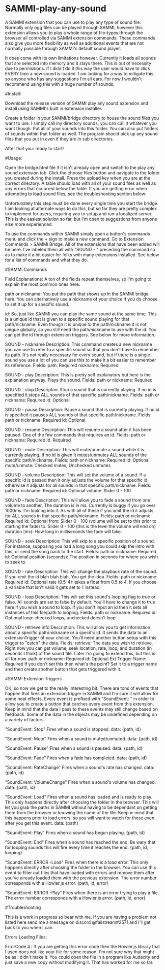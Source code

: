 # SAMMI-play-any-sound
A SAMMI extension that you can use to play any type of sound file. Normally only ogg files can be played through SAMMI, however this extension allows you to play a whole range of file-types through the browser all controlled via SAMMI extension commands. These commands also give you more flexibility as well as additional events that are not normally possible through SAMMI's default sound player.

It does come with its own limitations however. Currently it loads all sounds that are selected into memory and it stays there. This is out of necessity due to permissions. If I didn't do it this way the user would have to click EVERY time a new sound is loaded. I am looking for a way to mitigate this, so anyone who has any suggestions I'm all ears. For now I wouldn't recommend using this with a huge number of sounds.

#Install:

Download the release version of SAMMI play any sound extension and install using SAMMI's built in extension installer.

Create a folder in your SAMMI/bridge directory to house the sound files you want to use. I simply call my directory sounds, you can call it whatever you want though. Put all of your sounds into this folder. You can also put folders of sounds within that folder as well. The program should pick up any sound files that you put in even if they are in sub directories.

After that your ready to start!

#Usage:

Open the bridge.html file if it isn't already open and switch to the play any sound extension tab. Click the choose files button and navigate to the folder you created during the install. Press the upload key when you are at the correct directory. A table should load with all of your sound files as well as any errors that occurred below the table. If you are getting error when attempting to load sound files, see the troubleshooting section below.

Unfortunately this step must be done every single time you start the bridge. I am looking at alternate ways to do this, but so far they are pretty complex to implement for users, requiring you to setup and run a localized server. This is the easiest solution so far, but I'm open to suggestions from anyone else more experienced.

To use the commands within SAMMI simply open a button's commands menu and click the + sign to make a new command. Go to Extension Commands > SAMMI Bridge. All of the extensions that have been added will be here. I've labeled them all with "SOUND - " preceding the command so as to make it a bit easier for folks with many extensions installed. See below for a list of commands and what they do.

#SAMMI Commands

Field Explanations: A ton of the fields repeat themselves, so I'm going to explain the most common ones here.

  path or nickname: You put the path that shows up in the SAMMI bridge here. You can alternatively use a nickname of your choice if you do choose to set it up for a specific sound.
  
  id: So, just like SAMMI you can play the same sound at the same time. This is a unique id that is given to a specific sound playing for that path/nickname. Even though it is unique to the path/nickname it is not unique globally, so you still need the path/nickname to use with the id. You can get the id through extension triggers. See below for more information.

SOUND - nickname
  Description: This command creates a new nickname you can use to refer to a specific sound so that you don't have to remember its path. It's not really necessary for every sound, but if there is a single sound you use a lot of you can use this to make it a bit easier to remember its reference.
  Fields: 
    path: Required
    nickname: Required
    
SOUND - play
  Description: This is pretty self explanatory but here is the explanation anyway. Plays the sound.
  Fields: 
    path or nickname: Required
    
SOUND - stop
  Descripton: Stop a sound that is currently playing. If no id is specified it stops ALL sounds of that specific path/nickname.
  Fields: 
    path or nickname: Required
    id: Optional
    
SOUND - pause
  Description: Pause a sound that is currently playing. If no id is specified it pauses ALL sounds of that specific path/nickname.
  Fields:
    path or nickname: Required
    id: Optional
    
SOUND - resume
  Description: This will resume a sound after it has been paused. One of the few commands that requires an id.
  Fields:
    path or nickname: Required
    id: Required
    
SOUND - mute
  Description: This will mute/unmute a sound while it is currently playing. If no id is given it mutes/unmutes ALL sounds of the specific path/nickname.
  Fields:
    path or nickname: Required
    id: Optional
    mute/unmute: Checked mutes, Unchecked unmutes
    
SOUND - volume
  Description: This will set the volume of a sound. If a specific id is passed then it only adjusts the volume for that specific id, otherwise it adjusts for all sounds in that specific path/nickname.
  Fields:
    path or nickname: Required
    id: Optional
    volume: Slider 0 - 100
    
SOUND - fade
  Description: This will allow you to fade a sound from one volume to another. The duration is in ms. Currently is buggy if you go over 1000ms. I'm looking into it. As with all of these if you omit the id it adjusts for ALL sounds in that specific path/nickname.
  Fields:
    path or nickname: Required
    id: Optional
    from: Slider 0 - 100 (volume will be set to this prior to starting the fade)
    to: Slider 0 - 100 (this is the level the volume will end on)
    duration (ms): How long in milliseconds the fade will take.
 
SOUND - seek
  Description: This will skip to a specific position of a sound. For instance, supposing you had a long song you could skip the intro with this, or send the song back to the start.
  Fields:
    path or nickname: Required
    id: Optional
    position (seconds): The position in seconds for where you wish to seek to.
    
SOUND - rate
  Description: This will change the playback rate of the sound. If you omit the id blah blah blah. You get the idea.
  Fields:
    path or nickname: Required
    id: Optional
    rate (0.5-4): takes a float from 0.5 to 4. If you choose a variable that isn't valid it gets set to 1 instead.
    
SOUND - loop
  Description: This will set this sound's looping flag to true or false. All sounds are set to false by default. You'll have to change it to true here if you wish a sound to loop. If you don't input an id then it sets all instances of this file/path to looping.
  Fields:
    path or nickname: Required
    id: Optional
    loop: checked loops, unchecked doesn't loop
    
SOUND - retrieve info
  Description: This will allow you to get information about a specific path/nickname or a specific id. It sends the data to an extensionTrigger of your choice. You'll need another button setup with this trigger to "catch" the data.
  Fields:
    retrieve: The data you wish to retrieve. Right now you can get volume, seek location, rate, loop, and duration (in seconds I think) of the sound file. Later I'm going to extend this, but this is all for now.
    path or nickname: Required
    id: Optional
    Ext Trigger Name: Required If you don't set this then what's the point? Set it to a trigger name and then create another button that gets triggered with it.

#SAMMI Extension Triggers

OK, so now we get to the really interesting bit. There are tons of events that happen that fires an extension trigger in SAMMI and I'm sure it will allow for some neat effects. Every event is prefixed with "SoundEvent: " in order to allow you to create a button that catches every event from this extension. Keep in mind that the data I pass to these events may still change based on feedback. Some of the data in the objects may be undefined depending on a variety of factors.

"SoundEvent: Stop"  Fires when a sound is stopped. data: {path, id}

"SoundEvent: Mute"  Fires when a sound is muted/unmuted. data: {path, id}

"SoundEvent: Pause"  Fires when a sound is paused. data: {path, id}

"SoundEvent: Fade"  Fires when a fade has completed. data: {path, id}

"SoundEvent: RateChange"  Fires when a sound's rate has changed. data: {path, id}

"SoundEvent: VolumeChange"  Fires when a sound's volume has changed. data: {path, id}

"SoundEvent: Load"  Fires when a sound has loaded and is ready to play. This only happens directly after choosing the folder in the browser. This will let you grab the paths in SAMMI without having to be dependant on getting them from the browser or knowing the name of the file. Keep in mind that this happens prior to load errors, so you will want to watch for those even after you get this event. data: {path}

"SoundEvent: Play" Fires when a sound has begun playing. {path, id}

"SoundEvent: End" Fires when a sound has reached the end. Be wary that for looping sounds this will fire every time it reaches the end. {path, id, looping}

"SoundEvent: ERROR -Load" Fires when there is a load error. This only happens directly after choosing the folder in the browser. You can use this event to filter out files that have loaded with errors and remove them after you've already loaded them with the previous extension. The error number corresponds with a Howler.js error. {path, id, error}

"SoundEvent: ERROR -Play" Fires when there is an error trying to play a file. The error number corresponds with a Howler.js error. {path, id, error}

#Troubleshooting

This is a work in progress so bear with me. If you are having a problem not listed here send me a message on discord @failstream#2571 and I'll get back to you when I can.

Errors Loading Files:

ErrorCode 4 : If you are getting this error code then the Howler.js library that I used does not like your file for some reason. I'm not sure why that might be as I didn't make it. You could open the file in a program like Audacity and just save a new copy without modifying it. That has worked for me so far.
